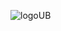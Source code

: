 ![logoUB](https://github.com/thinhpham2k2/wallet-back-end/assets/112930891/57a77700-3a03-45d2-9bf2-b1e12c85b50a)
